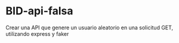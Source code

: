 # BID-api-falsa
Crear una API que genere un usuario aleatorio en una solicitud GET, utilizando express y faker
